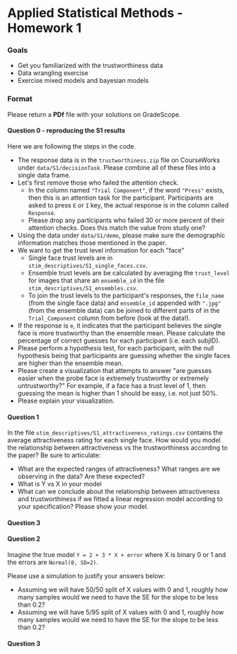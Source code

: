 # Applied Statistical Methods - Homework 1

### Goals
- Get you familiarized with the trustworthiness data
- Data wrangling exercise
- Exercise mixed models and bayesian models

### Format
Please return a **PDf** file with your solutions on GradeScope.

#### Question 0 - reproducing the S1 results

Here we are following the steps in the code.
- The response data is in the `trustworthiness.zip` file on CourseWorks under `data/S1/decisionTask`. Please combine all of these files into a single data frame.
- Let's first remove those who failed the attention check.
  - In the column named `"Trial Component"`, if the word `"Press"` exists, then this is an attention task for the participant. Participants are asked to press `E` or `I` key, the actual response is in the column called `Response`.
  - Please drop any participants who failed 30 or more percent of their attention checks. Does this match the value from study one?
- Using the data under `data/S1/demo`, please make sure the demographic information matches those mentioned in the paper.
- We want to get the trust level information for each "face"
  - Single face trust levels are in `stim_descriptives/S1_single_faces.csv`.
  - Ensemble trust levels are be calculated by averaging the `trust_level` for images that share an `ensemble_id` in the file `stim_descriptives/S1_ensembles.csv`.
  - To join the trust levels to the participant's responses, the `file_name` (from the single face data) and `ensemble_id` appended with `".jpg"` (from the ensemble data) can be joined to different parts of in the `Trial_Component` column from before (look at the data!).
- If the response is `e`, it indicates that the participant believes the single face is more trustworthy than the ensemble mean. Please calculate the percentage of correct guesses for each participant (i.e. each subjID).
- Please perform a hypothesis test, for each participant, with the null hypothesis being that participants are guessing whether the single faces are higher than the ensemble mean.
- Please create a visualization that attempts to answer "are guesses easier when the probe face is extremely trustworthy or extremely untrustworthy?" For example, if a face has a trust level of 1, then guessing the mean is higher than 1 should be easy, i.e. not just 50%.
- Please explain your visualization.

#### Question 1

In the file `stim_descriptives/S1_attractiveness_ratings.csv` contains the average attractiveness rating for each single face.
How would you model the relationship between attractiveness vs the trustworthiness according to the paper? Be sure to articulate:

- What are the expected ranges of attractiveness? What ranges are we observing in the data? Are these expected?
- What is Y vs X in your model
- What can we conclude about the relationship between attractiveness and trustworthiness if we fitted a linear regression model according to your specification? Please show your model.

#### Question 3



#### Question 2

Imagine the true model `Y = 2 + 3 * X + error` where X is binary 0 or 1 and the errors are `Normal(0, SD=2)`.

Please use a simulation to justify your answers below:
- Assuming we will have 50/50 split of X values with 0 and 1, roughly how many samples would we need to have the SE for the slope to be less than 0.2?
- Assuming we will have 5/95 split of X values with 0 and 1, roughly how many samples would we need to have the SE for the slope to be less than 0.2?


#### Question 3



